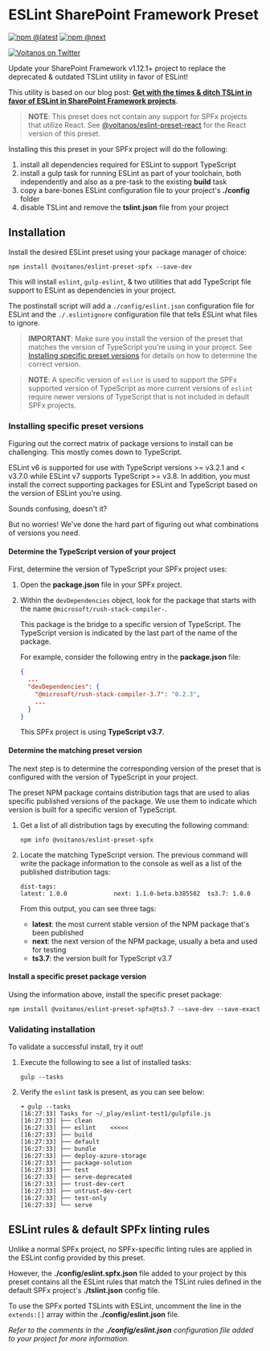 # ESLint SharePoint Framework Preset

[![npm @latest](https://img.shields.io/npm/v/@voitanos/eslint-preset-spfx/latest?style=flat-square)](https://www.npmjs.com/package/@voitanos/eslint-preset-spfx) [![npm @next](https://img.shields.io/npm/v/@voitanos/eslint-preset-spfx/next?style=flat-square)](https://www.npmjs.com/package/@voitanos/eslint-preset-spfx)

[![Voitanos on Twitter](https://img.shields.io/badge/Twitter-%40voitanos-blue?style=flat-square)](https://www.twitterl.com/voitanos)

Update your SharePoint Framework v1.12.1+ project to replace the deprecated & outdated TSLint utility in favor of ESLint!

This utility is based on our blog post: **[Get with the times & ditch TSLint in favor of ESLint in SharePoint Framework projects](https://www.voitanos.io/blog/spfx-replace-tslint-with-eslint)**.

> **NOTE**: This preset does not contain any support for SPFx projects that utilize React. See [@voitanos/eslint-preset-react](https://www.npmjs.com/package/@voitanos/eslint-preset-spfx-react) for the React version of this preset.

Installing this this preset in your SPFx project will do the following:

1. install all dependencies required for ESLint to support TypeScript
1. install a gulp task for running ESLint as part of your toolchain, both independently and also as a pre-task to the existing **build** task
1. copy a bare-bones ESLint configuration file to your project's **./config** folder
1. disable TSLint and remove the **tslint.json** file from your project

## Installation

Install the desired ESLint preset using your package manager of choice:

```console
npm install @voitanos/eslint-preset-spfx --save-dev
```

This will install `eslint`, `gulp-eslint`, & two utilities that add TypeScript file support to ESLint as dependencies in your project.

The postinstall script will add a `./config/eslint.json` configuration file for ESLint and the `./.eslintignore` configuration file that tells ESLint what files to ignore.

> **IMPORTANT**: Make sure you install the version of the preset that matches the version of TypeScript you're using in your project. See [Installing specific preset versions](#installing-specific-preset-versions) for details on how to determine the correct version.

> **NOTE**: A specific version of `eslint` is used to support the SPFx supported version of TypeScript as more current versions of `eslint` require newer versions of TypeScript that is not included in default SPFx projects.

### Installing specific preset versions

Figuring out the correct matrix of package versions to install can be challenging. This mostly comes down to TypeScript.

ESLint v6 is supported for use with TypeScript versions >= v3.2.1 and < v3.7.0 while ESLint v7 supports TypeScript >= v3.8. In addition, you must install the correct supporting packages for ESLint and TypeScript based on the version of ESLint you're using.

Sounds confusing, doesn't it?

But no worries! We've done the hard part of figuring out what combinations of versions you need.

#### Determine the TypeScript version of your project

First, determine the version of TypeScript your SPFx project uses:

1. Open the **package.json** file in your SPFx project.
1. Within the `devDependencies` object, look for the package that starts with the name `@microsoft/rush-stack-compiler-`.

    This package is the bridge to a specific version of TypeScript. The TypeScript version is indicated by the last part of the name of the package.

    For example, consider the following entry in the **package.json** file:

    ```json
    {
      ...
      "devDependencies": {
        "@microsoft/rush-stack-compiler-3.7": "0.2.3",
        ...
      }
    }
    ```

    This SPFx project is using **TypeScript v3.7**.

#### Determine the matching preset version

The next step is to determine the corresponding version of the preset that is configured with the version of TypeScript in your project.

The preset NPM package contains distribution tags that are used to alias specific published versions of the package. We use them to indicate which version is built for a specific version of TypeScript.

1. Get a list of all distribution tags by executing the following command:

    ```console
    npm info @voitanos/eslint-preset-spfx
    ```

1. Locate the matching TypeScript version. The previous command will write the package information to the console as well as a list of the published distribution tags:

    ```console
    dist-tags:
    latest: 1.0.0             next: 1.1.0-beta.b385582  ts3.7: 1.0.0
    ```

    From this output, you can see three tags:

      - **latest**: the most current stable version of the NPM package that's been published
      - **next**: the next version of the NPM package, usually a beta and used for testing
      - **ts3.7**: the version built for TypeScript v3.7

#### Install a specific preset package version

Using the information above, install the specific preset package:

```console
npm install @voitanos/eslint-preset-spfx@ts3.7 --save-dev --save-exact
```

### Validating installation

To validate a successful install, try it out!

1. Execute the following to see a list of installed tasks:

    ```console
    gulp --tasks
    ```

1. Verify the `eslint` task is present, as you can see below:

    ```console
    ➜ gulp --tasks
    [16:27:33] Tasks for ~/_play/eslint-test1/gulpfile.js
    [16:27:33] ├── clean
    [16:27:33] ├── eslint    <<<<<
    [16:27:33] ├── build
    [16:27:33] ├── default
    [16:27:33] ├── bundle
    [16:27:33] ├── deploy-azure-storage
    [16:27:33] ├── package-solution
    [16:27:33] ├── test
    [16:27:33] ├── serve-deprecated
    [16:27:33] ├── trust-dev-cert
    [16:27:33] ├── untrust-dev-cert
    [16:27:33] ├── test-only
    [16:27:33] └── serve
    ```

## ESLint rules & default SPFx linting rules

Unlike a normal SPFx project, no SPFx-specific linting rules are applied in the ESLint config provided by this preset.

However, the **./config/eslint.spfx.json** file added to your project by this preset contains all the ESLint rules that match the TSLint rules defined in the default SPFx project's **./tslint.json** config file.

To use the SPFx ported TSLints with ESLint, uncomment the line in the `extends:[]` array within the **./config/eslint.json** file.

*Refer to the comments in the **./config/eslint.json** configuration file added to your project for more information.*
